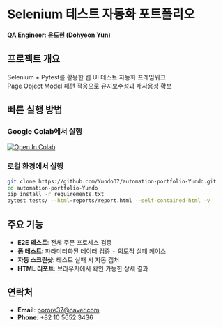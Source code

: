 # Selenium 테스트 자동화 포트폴리오

**QA Engineer: 윤도현 (Dohyeon Yun)**

## 프로젝트 개요
Selenium + Pytest를 활용한 웹 UI 테스트 자동화 프레임워크  
Page Object Model 패턴 적용으로 유지보수성과 재사용성 확보

## 빠른 실행 방법

### Google Colab에서 실행
[![Open In Colab](https://colab.research.google.com/assets/colab-badge.svg)](https://colab.research.google.com/github/Yundo37/automation-portfolio-Yundo/blob/main/Quick_Demo.ipynb)

### 로컬 환경에서 실행
```bash
git clone https://github.com/Yundo37/automation-portfolio-Yundo.git
cd automation-portfolio-Yundo
pip install -r requirements.txt
pytest tests/ --html=reports/report.html --self-contained-html -v
```

## 주요 기능
- **E2E 테스트**: 전체 주문 프로세스 검증
- **폼 테스트**: 파라미터화된 데이터 검증 + 의도적 실패 케이스
- **자동 스크린샷**: 테스트 실패 시 자동 캡처
- **HTML 리포트**: 브라우저에서 확인 가능한 상세 결과

## 연락처
- **Email**: porore37@naver.com
- **Phone**: +82 10 5652 3436
